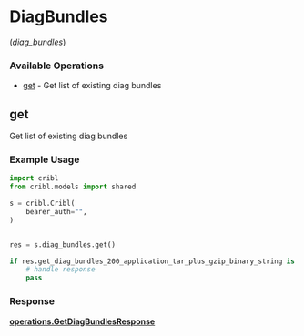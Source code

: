 # DiagBundles
(*diag_bundles*)

### Available Operations

* [get](#get) - Get list of existing diag bundles

## get

Get list of existing diag bundles

### Example Usage

```python
import cribl
from cribl.models import shared

s = cribl.Cribl(
    bearer_auth="",
)


res = s.diag_bundles.get()

if res.get_diag_bundles_200_application_tar_plus_gzip_binary_string is not None:
    # handle response
    pass
```


### Response

**[operations.GetDiagBundlesResponse](../../models/operations/getdiagbundlesresponse.md)**

